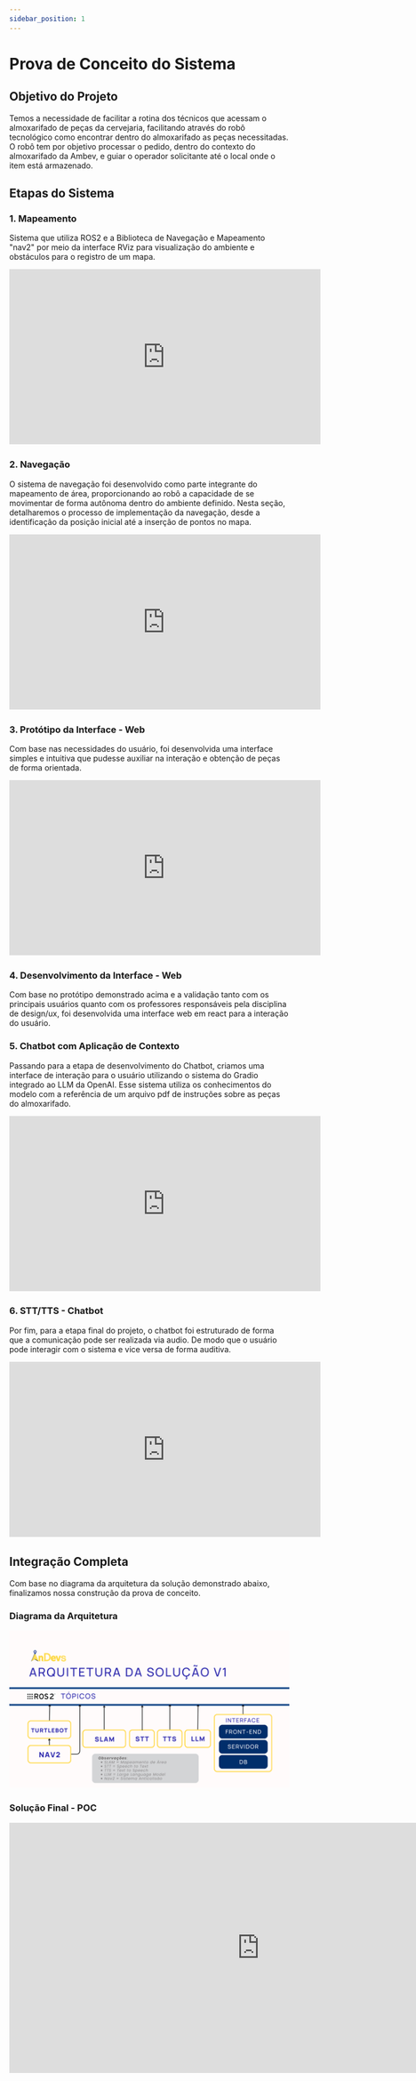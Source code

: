 ```yaml
---
sidebar_position: 1
---
```


# Prova de Conceito do Sistema

## Objetivo do Projeto 
Temos a necessidade de facilitar a rotina dos técnicos que acessam o almoxarifado de peças da cervejaria, facilitando através do robô tecnológico como encontrar dentro do almoxarifado as peças necessitadas. O robô tem por objetivo processar o pedido, dentro do contexto do almoxarifado da Ambev, e guiar o operador solicitante até o local onde o item está armazenado.

## Etapas do Sistema 
### 1. Mapeamento
Sistema que utiliza ROS2 e a Biblioteca de Navegação e Mapeamento "nav2" por meio da interface RViz para visualização do ambiente e obstáculos para o registro de um mapa. 

<iframe width="560" height="315" src="https://www.youtube.com/embed/bXuKDN5mV2c?si=PLAIUttvRMEJJ5f3" title="YouTube video player" frameborder="0" allow="accelerometer; autoplay; clipboard-write; encrypted-media; gyroscope; picture-in-picture; web-share" allowfullscreen></iframe>

### 2. Navegação 
O sistema de navegação foi desenvolvido como parte integrante do mapeamento de área, proporcionando ao robô a capacidade de se movimentar de forma autônoma dentro do ambiente definido. Nesta seção, detalharemos o processo de implementação da navegação, desde a identificação da posição inicial até a inserção de pontos no mapa.

<iframe width="560" height="315" src="https://www.youtube.com/embed/NDvd92DEOpM?si=9Q32Ta1dhlkRPlDF" title="YouTube video player" frameborder="0" allow="accelerometer; autoplay; clipboard-write; encrypted-media; gyroscope; picture-in-picture; web-share" allowfullscreen></iframe>

### 3. Protótipo da Interface - Web
Com base nas necessidades do usuário, foi desenvolvida uma interface simples e intuitiva que pudesse auxiliar na interação e obtenção de peças de forma orientada. 

<iframe width="560" height="315" src="https://www.youtube.com/embed/vXgNflB-Bok?si=tz68Emk-3ThKDqdb" title="YouTube video player" frameborder="0" allow="accelerometer; autoplay; clipboard-write; encrypted-media; gyroscope; picture-in-picture; web-share" allowfullscreen></iframe>

### 4. Desenvolvimento da Interface - Web
Com base no protótipo demonstrado acima e a validação tanto com os principais usuários quanto com os professores responsáveis pela disciplina de design/ux, foi desenvolvida uma interface web em react para a interação do usuário. 



### 5. Chatbot com Aplicação de Contexto

Passando para a etapa de desenvolvimento do Chatbot, criamos uma interface de interação para o usuário utilizando o sistema do Gradio integrado ao LLM da OpenAI. Esse sistema utiliza os conhecimentos do modelo com a referência de um arquivo pdf de instruções sobre as peças do almoxarifado. 

<iframe width="560" height="315" src="https://www.youtube.com/embed/QN-Mr9t9FSQ?si=xhPSA6y7mPXFqZgr" title="YouTube video player" frameborder="0" allow="accelerometer; autoplay; clipboard-write; encrypted-media; gyroscope; picture-in-picture; web-share" allowfullscreen></iframe>

### 6. STT/TTS - Chatbot

Por fim, para a etapa final do projeto, o chatbot foi estruturado de forma que a comunicação pode ser realizada via audio. De modo que o usuário pode interagir com o sistema e vice versa de forma auditiva. 

<iframe width="560" height="315" src="https://www.youtube.com/embed/RStEpCzI9SE?si=POn1R0fqt02RtFBg" title="YouTube video player" frameborder="0" allow="accelerometer; autoplay; clipboard-write; encrypted-media; gyroscope; picture-in-picture; web-share" allowfullscreen></iframe>

## Integração Completa 
Com base no diagrama da arquitetura da solução demonstrado abaixo, finalizamos nossa construção da prova de conceito.

### Diagrama da Arquitetura
![Prova de Conceito da Solução](../system_architecture/img/arq2.png)

### Solução Final - POC 
<iframe width="900" height="450" src="https://www.youtube.com/embed/RStEpCzI9SE?si=Z4XIj7lPxOYCBeqE" title="YouTube video player" frameborder="0" allow="accelerometer; autoplay; clipboard-write; encrypted-media; gyroscope; picture-in-picture; web-share" allowfullscreen></iframe>